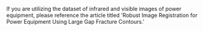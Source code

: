 
If you are utilizing the dataset of infrared and visible images of power equipment, please reference the article titled 'Robust Image Registration for Power Equipment Using Large Gap Fracture Contours.'
